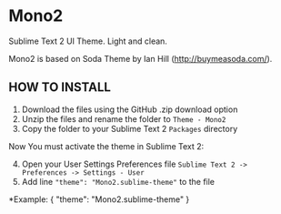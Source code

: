 Mono2
=====

Sublime Text 2 UI Theme. Light and clean.

Mono2 is based on Soda Theme by Ian Hill (http://buymeasoda.com/).

## HOW TO INSTALL
1. Download the files using the GitHub .zip download option
2. Unzip the files and rename the folder to `Theme - Mono2`
3. Copy the folder to your Sublime Text 2 `Packages` directory

Now You must activate the theme in Sublime Text 2:

4. Open your User Settings Preferences file `Sublime Text 2 -> Preferences -> Settings - User`
5. Add line `"theme": "Mono2.sublime-theme"` to the file

*Example:
	{
    	"theme": "Mono2.sublime-theme"
	}